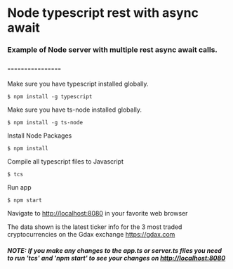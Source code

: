 # Node typescript rest with async await

### Example of Node server with multiple rest async await calls.

### ----------------


Make sure you have typescript installed globally.
```
$ npm install -g typescript
```

Make sure you have ts-node installed globally.
```
$ npm install -g ts-node
```

Install Node Packages
```
$ npm install
```

Compile all typescript files to Javascript
```
$ tcs
```
Run app
```
$ npm start
```

Navigate to <http://localhost:8080> in your favorite web browser

The data shown is the latest ticker info for the 3 most traded cryptocurrencies on the Gdax exchange <https://gdax.com>

##### NOTE: If you make any changes to the app.ts or server.ts files you need to run 'tcs' and 'npm start' to see your changes on <http://localhost:8080>